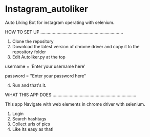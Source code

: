 # Instagram_autoliker
Auto Liking Bot for instagram operating with selenium.

HOW TO SET UP
...................................................................
1. Clone the repository
2. Download the latest version of chrome driver and copy it to the 
repository folder
3. Edit Autoliker.py at the top

username = 'Enter your username here'

password = "Enter your password here"

4. Run and that's it.


WHAT THIS APP DOES
....................................................................

This app Navigate with web elements in chrome driver with selenium.
1. Login
2. Search hashtags
3. Collect urls of pics
4. Like
Its easy as that!
